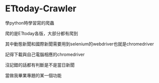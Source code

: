 # ETtoday-Crawler

學python時學習寫的爬蟲

爬的是ETtoday各版，大部分都有爬到

其中動態新聞和國際新聞需要用到selenium的webdriver也就是chromedriver

記得下載與自己電腦相應的chromedriver

沒記錯的話都有判斷是不是當日新聞

當做我畢業專題的某一個功能
